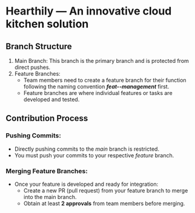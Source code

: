 # Hearthily — An innovative cloud kitchen solution
## Branch Structure
1. Main Branch: This branch is the primary branch and is protected from direct pushes.
2. Feature Branches:
    - Team members need to create a feature branch for their function following the naming convention ***feat-<function-name>-management*** first.
    - Feature branches are where individual features or tasks are developed and tested.
## Contribution Process
### Pushing Commits:
- Directly pushing commits to the *main* branch is restricted.
- You must push your commits to your respective *feature* branch.
### Merging Feature Branches:
- Once your feature is developed and ready for integration:
  - Create a new PR (pull request) from your feature branch to merge into the main branch.
  - Obtain at least **2 approvals** from team members before merging.
